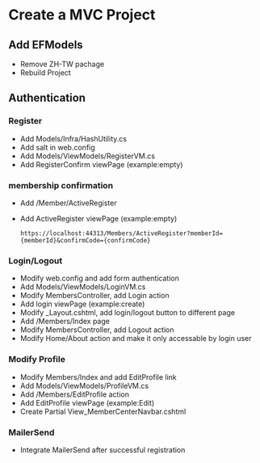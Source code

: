 # Create a MVC Project
## Add EFModels
- Remove ZH-TW pachage
- Rebuild Project

## Authentication
### Register
- Add Models/Infra/HashUtility.cs
- Add salt in web.config 
- Add Models/ViewModels/RegisterVM.cs
- Add RegisterConfirm viewPage (example:empty)

### membership confirmation
- Add /Member/ActiveRegister
- Add ActiveRegister viewPage (example:empty)

	```
   https://localhost:44313/Members/ActiveRegister?memberId={memberId}&confirmCode={confirmCode}
	```
### Login/Logout
- Modify web.config and add form authentication
- Add Models/ViewModels/LoginVM.cs
- Modify MembersController, add Login action
- Add login viewPage (example:create)
- Modify _Layout.cshtml, add login/logout button to different page
- Add /Members/Index page
- Modify MembersController, add Logout action
- Modify Home/About action and make it only accessable by login user

### Modify Profile
- Modify Members/Index and add EditProfile link
- Add Models/ViewModels/ProfileVM.cs
- Add /Members/EditProfile action
- Add EditProfile viewPage (example:Edit)
- Create Partial View_MemberCenterNavbar.cshtml

### MailerSend
- Integrate MailerSend after successful registration
